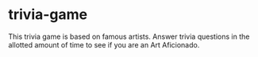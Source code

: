 # trivia-game

This trivia game is based on famous artists.
Answer trivia questions in the allotted amount of time to see if you are an Art Aficionado.
